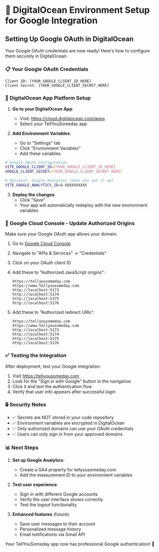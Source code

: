 # 🔧 DigitalOcean Environment Setup for Google Integration

## Setting Up Google OAuth in DigitalOcean

Your Google OAuth credentials are now ready! Here's how to configure them securely in DigitalOcean:

### 📋 **Your Google OAuth Credentials**
```
Client ID: [YOUR_GOOGLE_CLIENT_ID_HERE]
Client Secret: [YOUR_GOOGLE_CLIENT_SECRET_HERE]
```

### 🚀 **DigitalOcean App Platform Setup**

1. **Go to your DigitalOcean App**: 
   - Visit: https://cloud.digitalocean.com/apps
   - Select your TellYouSomeday app

2. **Add Environment Variables**:
   - Go to "Settings" tab
   - Click "Environment Variables"
   - Add these variables:

```bash
# Google OAuth Configuration
VITE_GOOGLE_CLIENT_ID=[YOUR_GOOGLE_CLIENT_ID_HERE]
GOOGLE_CLIENT_SECRET=[YOUR_GOOGLE_CLIENT_SECRET_HERE]

# Optional: Google Analytics (when you set it up)
VITE_GOOGLE_ANALYTICS_ID=G-XXXXXXXXXX
```

3. **Deploy the changes**:
   - Click "Save" 
   - Your app will automatically redeploy with the new environment variables

### 🔧 **Google Cloud Console - Update Authorized Origins**

Make sure your Google OAuth app allows your domain:

1. Go to [Google Cloud Console](https://console.cloud.google.com/)
2. Navigate to "APIs & Services" → "Credentials"
3. Click on your OAuth client ID
4. Add these to "Authorized JavaScript origins":
   ```
   https://tellyousomeday.com
   https://www.tellyousomeday.com
   http://localhost:5173
   http://localhost:5174
   http://localhost:5175
   http://localhost:5176
   ```

5. Add these to "Authorized redirect URIs":
   ```
   https://tellyousomeday.com
   https://www.tellyousomeday.com
   http://localhost:5173
   http://localhost:5174
   http://localhost:5175
   http://localhost:5176
   ```

### ✅ **Testing the Integration**

After deployment, test your Google integration:

1. Visit https://tellyousomeday.com
2. Look for the "Sign in with Google" button in the navigation
3. Click it and test the authentication flow
4. Verify that user info appears after successful login

### 🔒 **Security Notes**

- ✅ Secrets are NOT stored in your code repository
- ✅ Environment variables are encrypted in DigitalOcean
- ✅ Only authorized domains can use your OAuth credentials
- ✅ Users can only sign in from your approved domains

### 📊 **Next Steps**

1. **Set up Google Analytics**:
   - Create a GA4 property for tellyousomeday.com
   - Add the measurement ID to your environment variables

2. **Test user experience**:
   - Sign in with different Google accounts
   - Verify the user interface shows correctly
   - Test the logout functionality

3. **Enhanced features** (future):
   - Save user messages to their account
   - Personalized message history
   - Email notifications via Gmail API

Your TellYouSomeday app now has professional Google authentication! 🎉
